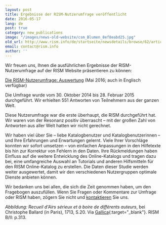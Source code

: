 ```yaml
---
layout: post
title: Ergebnisse der RISM-Nutzerumfrage veröffentlicht
date: 2016-05-17
lang: de
post: true
category: new_publications
image: "/images/news-old-website/csm_Blumen_8ef8eabd25.jpg"
old_url: http://www.rism.info/de/startseite/newsdetails/browse/62/article/64/results-of-the-rism-user-survey-published.html
email: contact@rism.info
author: ''
---
```


Wir freuen uns, Ihnen die ausführlichen Ergebnisse der RISM-Nutzerumfrage auf der RISM Website präsentieren zu können:

[Die RISM-Nutzerumfrage: Auswertung](/community/survey.html#c3127) (Mai 2016; auch in Englisch verfügbar)

Die Umfrage wurde vom 30. Oktober 2014 bis 28. Februar 2015 durchgeführt. Wir erhielten 551 Antworten von Teilnehmern aus der ganzen Welt.

Diese Nutzerumfrage war die erste überhaupt, die RISM durchgeführt hat. Wir waren von der Resonanz positiv überrascht – mit der großen Zahl von Antworten aus aller Welt hatten wir nicht gerechnet.

Wir haben viel über Sie – liebe Katalogbenutzer und Katalogbenutzerinnen – und Ihre Erfahrungen und Erwartungen gelernt. Viele Ihrer Vorschläge konnten wir sofort umsetzen – von einfachen Anpassungen in den Hilfetexte bis hin zur Korrektur von Fehlern in den Daten. Ihre Rückmeldungen haben Einfluss auf die weitere Entwicklung des Online-Katalogs und tragen dazu bei, eine umfangreiche Auswahl an Tutorials und anderen Hilfsmitteln für den RISM Online-Katalog zu erstellen. Die Daten dieser Studie werden weiter ausgewertet, damit wir den verschiedenen Nutzergruppen optimale Dienste anbieten können.

Wir bedanken uns bei allen, die sich die Zeit genommen haben, um den Fragebogen auszufüllen. Wenn Sie Fragen oder Kommentare zur Umfrage oder RISM haben, zögern Sie nicht und [kontaktieren](mailto:contact@rism.info) Sie uns.


_Abbildung: Recueil d'Airs sérieux et à boire de différents auteurs_, bei Christophe Ballard (in Paris), 1713, S.20. Via [Gallica](http://gallica.bnf.fr/ark:/12148/bpt6k856381j#){:target="_blank"}. RISM B/II: p.313.


